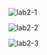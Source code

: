 ![lab2-1](https://user-images.githubusercontent.com/60018973/150863454-f61b243b-54ad-420b-9973-cd0e2743f2ab.PNG)

![lab2-2](https://user-images.githubusercontent.com/60018973/150863465-586d1e39-a7b1-403c-8a2d-b1c74cea4dfc.PNG)

![lab2-3](https://user-images.githubusercontent.com/60018973/150863477-0fcf6913-347a-46cc-b8b7-dc1515d706c7.PNG)

